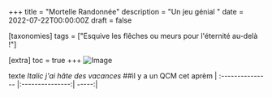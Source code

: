 +++
title = "Mortelle Randonnée"
description = "Un jeu génial "
date = 2022-07-22T00:00:00Z
draft = false

[taxonomies]
tags = ["Esquive les flêches ou meurs pour l'éternité au-delà !"]


[extra]
toc = true
+++
![Image](https://biodiversitypmc.sibils.org/img/logo_banner.7ff68d4d.png)

texte *Italic*
*j'ai hâte des vacances*
##il y a un QCM cet aprèm
| :--------------- |:---------------:| -----:|
